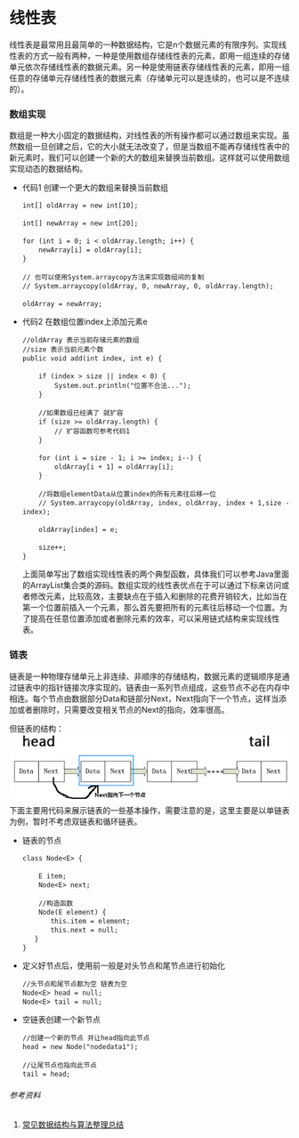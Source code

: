 # 线性表

线性表是最常用且最简单的一种数据结构，它是n个数据元素的有限序列。实现线性表的方式一般有两种，一种是使用数组存储线性表的元素，即用一组连续的存储单元依次存储线性表的数据元素。另一种是使用链表存储线性表的元素，即用一组任意的存储单元存储线性表的数据元素（存储单元可以是连续的，也可以是不连续的）。

### 数组实现

数组是一种大小固定的数据结构，对线性表的所有操作都可以通过数组来实现。虽然数组一旦创建之后，它的大小就无法改变了，但是当数组不能再存储线性表中的新元素时，我们可以创建一个新的大的数组来替换当前数组。这样就可以使用数组实现动态的数据结构。

* 代码1 创建一个更大的数组来替换当前数组
  ```
  int[] oldArray = new int[10];
        
  int[] newArray = new int[20];
        
  for (int i = 0; i < oldArray.length; i++) {
      newArray[i] = oldArray[i];
  }

  // 也可以使用System.arraycopy方法来实现数组间的复制     
  // System.arraycopy(oldArray, 0, newArray, 0, oldArray.length);
        
  oldArray = newArray;
  ```
* 代码2 在数组位置index上添加元素e
  ```
  //oldArray 表示当前存储元素的数组
  //size 表示当前元素个数
  public void add(int index, int e) {

      if (index > size || index < 0) {
          System.out.println("位置不合法...");
      }

      //如果数组已经满了 就扩容
      if (size >= oldArray.length) {
          // 扩容函数可参考代码1
      }

      for (int i = size - 1; i >= index; i--) {
          oldArray[i + 1] = oldArray[i];
      }

      //将数组elementData从位置index的所有元素往后移一位
      // System.arraycopy(oldArray, index, oldArray, index + 1,size - index);

      oldArray[index] = e;

      size++;
  }
  ```

  上面简单写出了数组实现线性表的两个典型函数，具体我们可以参考Java里面的ArrayList集合类的源码。数组实现的线性表优点在于可以通过下标来访问或者修改元素，比较高效，主要缺点在于插入和删除的花费开销较大，比如当在第一个位置前插入一个元素，那么首先要把所有的元素往后移动一个位置。为了提高在任意位置添加或者删除元素的效率，可以采用链式结构来实现线性表。

### 链表

链表是一种物理存储单元上非连续、非顺序的存储结构，数据元素的逻辑顺序是通过链表中的指针链接次序实现的。链表由一系列节点组成，这些节点不必在内存中相连。每个节点由数据部分Data和链部分Next，Next指向下一个节点，这样当添加或者删除时，只需要改变相关节点的Next的指向，效率很高。

但链表的结构：![](/assets/单链表的结构.png)下面主要用代码来展示链表的一些基本操作，需要注意的是，这里主要是以单链表为例，暂时不考虑双链表和循环链表。

* 链表的节点
  ```
  class Node<E> {

      E item;
      Node<E> next;
    
      //构造函数
      Node(E element) {
         this.item = element;
         this.next = null;
     }
  }
  ```
* 定义好节点后，使用前一般是对头节点和尾节点进行初始化

  ```
  //头节点和尾节点都为空 链表为空
  Node<E> head = null;
  Node<E> tail = null;
  ```

* 空链表创建一个新节点

  ```
  //创建一个新的节点 并让head指向此节点
  head = new Node("nodedata1");

  //让尾节点也指向此节点
  tail = head;
  ```

###### 参考资料

1. [常见数据结构与算法整理总结](https://www.jianshu.com/p/230e6fde9c75)



